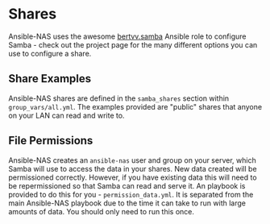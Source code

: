 # Shares

Ansible-NAS uses the awesome [bertvv.samba](https://github.com/bertvv/ansible-role-samba) Ansible role to configure Samba - check out the project page for the many different options you can use to configure a share.

## Share Examples

Ansible-NAS shares are defined in the `samba_shares` section within `group_vars/all.yml`. The examples provided are
"public" shares that anyone on your LAN can read and write to.

## File Permissions

Ansible-NAS creates an `ansible-nas` user and group on your server, which Samba will use to access the data in your shares. New data created will be permissioned correctly. However, if you have existing data this will need to be repermissioned so that Samba can read and serve it. An playbook is provided to do this for you - `permission_data.yml`. It is separated from the main Ansible-NAS playbook due to the time it can take to run with large amounts of data. You should only need to run this once.